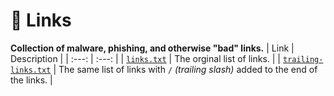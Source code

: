 # 🔗 Links
**Collection of malware, phishing, and otherwise "bad" links.**
| Link | Description |
| :---: | :---: |
| [`links.txt`](./links.txt) | The orginal list of links. |
| [`trailing-links.txt`](./trailing-links.txt) | The same list of links with `/` *(trailing slash)* added to the end of the links. |
